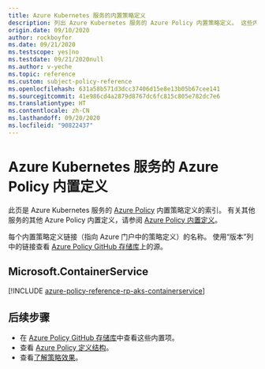 ```yaml
---
title: Azure Kubernetes 服务的内置策略定义
description: 列出 Azure Kubernetes 服务的 Azure Policy 内置策略定义。 这些内置的策略定义提供了管理 Azure 资源的常用方法。
origin.date: 09/10/2020
author: rockboyfor
ms.date: 09/21/2020
ms.testscope: yes|no
ms.testdate: 09/21/2020null
ms.author: v-yeche
ms.topic: reference
ms.custom: subject-policy-reference
ms.openlocfilehash: 631a58b571d3dcc37406d15e8e13b05b67cee141
ms.sourcegitcommit: 41e986cd4a2879d8767dc6fc815c805e782dc7e6
ms.translationtype: HT
ms.contentlocale: zh-CN
ms.lasthandoff: 09/20/2020
ms.locfileid: "90822437"
---
```

<!--Verified successfully on 09/21/2020-->
# <a name="azure-policy-built-in-definitions-for-azure-kubernetes-service"></a>Azure Kubernetes 服务的 Azure Policy 内置定义

此页是 Azure Kubernetes 服务的 [Azure Policy](../governance/policy/overview.md) 内置策略定义的索引。 有关其他服务的其他 Azure Policy 内置定义，请参阅 [Azure Policy 内置定义](../governance/policy/samples/built-in-policies.md)。

每个内置策略定义链接（指向 Azure 门户中的策略定义）的名称。 使用“版本”列中的链接查看 [Azure Policy GitHub 存储库](https://github.com/Azure/azure-policy)上的源。

## <a name="microsoftcontainerservice"></a>Microsoft.ContainerService

[!INCLUDE [azure-policy-reference-rp-aks-containerservice](../../includes/policy/reference/byrp/microsoft.containerservice.md)]

<!--Not Available on ## AKS Engine-->

<!--Not Available on [!INCLUDE [azure-policy-reference-rp-aks-aksengine](../../includes/policy/reference/byrp/aks-engine.md)]-->

## <a name="next-steps"></a>后续步骤

- 在 [Azure Policy GitHub 存储库](https://github.com/Azure/azure-policy)中查看这些内置项。
- 查看 [Azure Policy 定义结构](../governance/policy/concepts/definition-structure.md)。
- 查看[了解策略效果](../governance/policy/concepts/effects.md)。

<!-- Update_Description: new article about policy reference -->
<!--NEW.date: 09/21/2020-->